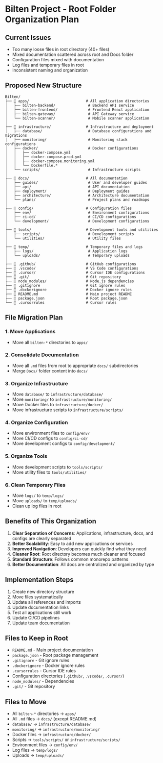 # Bilten Project - Root Folder Organization Plan

## Current Issues
- Too many loose files in root directory (40+ files)
- Mixed documentation scattered across root and Docs folder
- Configuration files mixed with documentation
- Log files and temporary files in root
- Inconsistent naming and organization

## Proposed New Structure

```
Bilten/
├── 📁 apps/                          # All application directories
│   ├── bilten-backend/               # Backend API service
│   ├── bilten-frontend/              # Frontend React application
│   ├── bilten-gateway/               # API Gateway service
│   └── bilten-scanner/               # Mobile scanner application
│
├── 📁 infrastructure/                # Infrastructure and deployment
│   ├── database/                     # Database configurations and migrations
│   ├── monitoring/                   # Monitoring stack configurations
│   ├── docker/                       # Docker configurations
│   │   ├── docker-compose.yml
│   │   ├── docker-compose.prod.yml
│   │   ├── docker-compose.monitoring.yml
│   │   └── Dockerfile.*
│   └── scripts/                      # Infrastructure scripts
│
├── 📁 docs/                          # All documentation
│   ├── guides/                       # User and developer guides
│   ├── api/                          # API documentation
│   ├── deployment/                   # Deployment guides
│   ├── architecture/                 # Architecture documentation
│   └── plans/                        # Project plans and roadmaps
│
├── 📁 config/                        # Configuration files
│   ├── env/                          # Environment configurations
│   ├── ci-cd/                        # CI/CD configurations
│   └── development/                  # Development configurations
│
├── 📁 tools/                         # Development tools and utilities
│   ├── scripts/                      # Development scripts
│   └── utilities/                    # Utility files
│
├── 📁 temp/                          # Temporary files and logs
│   ├── logs/                         # Application logs
│   └── uploads/                      # Temporary uploads
│
├── 📁 .github/                       # GitHub configurations
├── 📁 .vscode/                       # VS Code configurations
├── 📁 .cursor/                       # Cursor IDE configurations
├── 📁 .git/                          # Git repository
├── 📁 node_modules/                  # Node.js dependencies
├── 📄 .gitignore                     # Git ignore rules
├── 📄 .dockerignore                  # Docker ignore rules
├── 📄 README.md                      # Main project README
├── 📄 package.json                   # Root package.json
└── 📄 .cursorrules                   # Cursor rules
```

## File Migration Plan

### 1. Move Applications
- Move all `bilten-*` directories to `apps/`

### 2. Consolidate Documentation
- Move all `.md` files from root to appropriate `docs/` subdirectories
- Merge `Docs/` folder content into `docs/`

### 3. Organize Infrastructure
- Move `database/` to `infrastructure/database/`
- Move `monitoring/` to `infrastructure/monitoring/`
- Move Docker files to `infrastructure/docker/`
- Move infrastructure scripts to `infrastructure/scripts/`

### 4. Organize Configuration
- Move environment files to `config/env/`
- Move CI/CD configs to `config/ci-cd/`
- Move development configs to `config/development/`

### 5. Organize Tools
- Move development scripts to `tools/scripts/`
- Move utility files to `tools/utilities/`

### 6. Clean Temporary Files
- Move `logs/` to `temp/logs/`
- Move `uploads/` to `temp/uploads/`
- Clean up log files in root

## Benefits of This Organization

1. **Clear Separation of Concerns**: Applications, infrastructure, docs, and configs are clearly separated
2. **Better Scalability**: Easy to add new applications or services
3. **Improved Navigation**: Developers can quickly find what they need
4. **Cleaner Root**: Root directory becomes much cleaner and focused
5. **Standard Structure**: Follows common monorepo patterns
6. **Better Documentation**: All docs are centralized and organized by type

## Implementation Steps

1. Create new directory structure
2. Move files systematically
3. Update all references and imports
4. Update documentation links
5. Test all applications still work
6. Update CI/CD pipelines
7. Update team documentation

## Files to Keep in Root
- `README.md` - Main project documentation
- `package.json` - Root package management
- `.gitignore` - Git ignore rules
- `.dockerignore` - Docker ignore rules
- `.cursorrules` - Cursor IDE rules
- Configuration directories (`.github/`, `.vscode/`, `.cursor/`)
- `node_modules/` - Dependencies
- `.git/` - Git repository

## Files to Move
- All `bilten-*` directories → `apps/`
- All `.md` files → `docs/` (except README.md)
- `database/` → `infrastructure/database/`
- `monitoring/` → `infrastructure/monitoring/`
- Docker files → `infrastructure/docker/`
- Scripts → `tools/scripts/` or `infrastructure/scripts/`
- Environment files → `config/env/`
- Log files → `temp/logs/`
- Uploads → `temp/uploads/`

